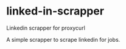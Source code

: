 # linked-in-scrapper
Linkedin scrapper for proxycurl

A simple scrapper to scrape linkedin for jobs.
